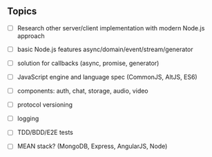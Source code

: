 


## Topics

- [ ] Research other server/client implementation with modern Node.js approach
- [ ] basic Node.js features async/domain/event/stream/generator
- [ ] solution for callbacks (async, promise, generator)
- [ ] JavaScript engine and language spec (CommonJS, AltJS, ES6)
- [ ] components: auth, chat, storage, audio, video
- [ ] protocol versioning
- [ ] logging
- [ ] TDD/BDD/E2E tests

- [ ] MEAN stack? (MongoDB, Express, AngularJS, Node)
